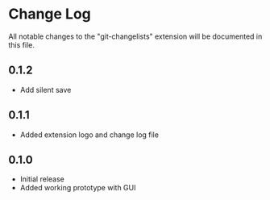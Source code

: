 # Change Log

All notable changes to the "git-changelists" extension will be documented in this file.

## 0.1.2

- Add silent save

## 0.1.1

- Added extension logo and change log file

## 0.1.0

- Initial release
- Added working prototype with GUI
